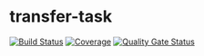 # transfer-task

[![Build Status](https://travis-ci.org/Platon42/transfer-task.svg?branch=master)](https://travis-ci.org/Platon42/transfer-task)
[![Coverage](https://sonarcloud.io/api/project_badges/measure?project=Platon42_transfer-task2&metric=coverage)](https://sonarcloud.io/dashboard?id=Platon42_transfer-task2)
[![Quality Gate Status](https://sonarcloud.io/api/project_badges/measure?project=Platon42_transfer-task2&metric=alert_status)](https://sonarcloud.io/dashboard?id=Platon42_transfer-task2)
